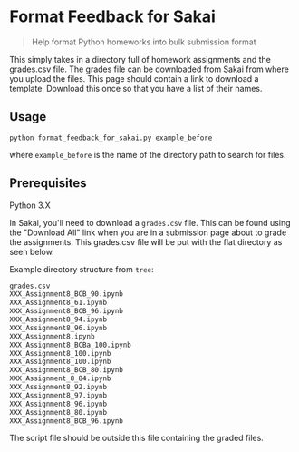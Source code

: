 # Format Feedback for Sakai

> Help format Python homeworks into bulk submission format

This simply takes in a directory full of homework assignments and the
grades.csv file. The grades file can be downloaded from Sakai from where you
upload the files. This page should contain a link to download a template.
Download this once so that you have a list of their names.

## Usage

```shell
python format_feedback_for_sakai.py example_before
```

where `example_before` is the name of the directory path to search for files.

## Prerequisites

Python 3.X

In Sakai, you'll need to download a `grades.csv` file. This can be found using
the "Download All" link when you are in a submission page about to grade the
assignments. This grades.csv file will be put with the flat directory as seen
below.

Example directory structure from `tree`:

```txt
grades.csv
XXX_Assignment8_BCB_90.ipynb
XXX_Assignment8_61.ipynb
XXX_Assignment8_BCB_96.ipynb
XXX_Assignment8_94.ipynb
XXX_Assignment8_96.ipynb
XXX_Assignment8.ipynb
XXX_Assignment8_BCBa_100.ipynb
XXX_Assignment8_100.ipynb
XXX_Assignment8_100.ipynb
XXX_Assignment8_BCB_80.ipynb
XXX_Assignment_8_84.ipynb
XXX_Assignment8_92.ipynb
XXX_Assignment8_97.ipynb
XXX_Assignment8_96.ipynb
XXX_Assignment8_80.ipynb
XXX_Assignment8_BCB_96.ipynb
```

The script file should be outside this file containing the graded files.
